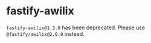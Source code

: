 # fastify-awilix

`fastify-awilix@1.3.0` has been deprecated. Please use
`@fastify/awilix@2.0.0` instead.
